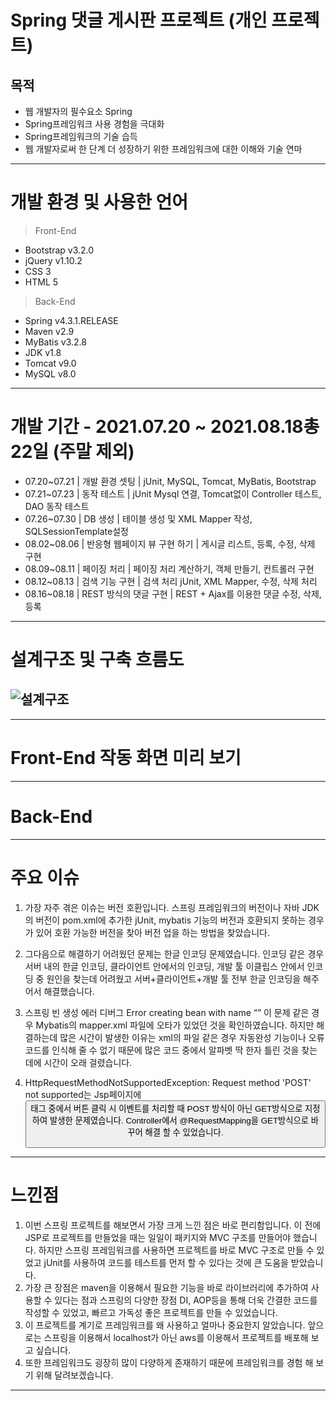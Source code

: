 # Spring  댓글 게시판 프로젝트 (개인 프로젝트)
## 목적 ##
+ 웹 개발자의 필수요소 Spring
+ Spring프레임워크 사용 경험을 극대화
+ Spring프레임워크의 기술 습득
+ 웹 개발자로써 한 단계 더 성장하기 위한 프레임워크에 대한 이해와 기술 연마
------------
# 개발 환경 및 사용한 언어
> Front-End
+ Bootstrap v3.2.0
+ jQuery v1.10.2
+ CSS 3
+ HTML 5
> Back-End
+ Spring v4.3.1.RELEASE
+ Maven v2.9
+ MyBatis v3.2.8
+ JDK v1.8
+ Tomcat v9.0
+ MySQL v8.0
------------
# 개발 기간 - 2021.07.20 ~ 2021.08.18총 22일 (주말 제외)
- 07.20~07.21 | 개발 환경 셋팅 | jUnit, MySQL, Tomcat, MyBatis, Bootstrap
- 07.21~07.23 | 동작 테스트 | jUnit Mysql 연결, Tomcat없이 Controller 테스트, DAO 동작 테스트
- 07.26~07.30 | DB 생성 | 테이블 생성 및 XML Mapper 작성, SQLSessionTemplate설정
- 08.02~08.06 | 반응형 웹페이지 뷰 구현 하기 | 게시글 리스트, 등록, 수정, 삭제 구현
- 08.09~08.11 | 페이징 처리 | 페이징 처리 계산하기, 객체 만들기, 컨트롤러 구현
- 08.12~08.13 | 검색 기능 구현 | 검색 처리 jUnit, XML Mapper, 수정, 삭제 처리
- 08.16~08.18 | REST 방식의 댓글 구현 | REST + Ajax를 이용한 댓글 수정, 삭제, 등록
------------
# 설계구조 및 구축 흐름도
![설계구조](https://user-images.githubusercontent.com/77142806/130358790-bbcfa44e-efca-48da-9409-8c82df453b0b.PNG)
------------
------------
# Front-End 작동 화면 미리 보기
------------
# Back-End
------------
# 주요 이슈
1. 가장 자주 겪은 이슈는 버전 호환입니다. 스프링 프레임워크의 버전이나 자바 JDK의 버전이
pom.xml에 추가한 jUnit, mybatis 기능의 버전과 호환되지 못하는 경우 가 있어 
호환 가능한 버전을 찾아 버전 업을 하는 방법을 찾았습니다.

2. 그다음으로 해결하기 어려웠던 문제는 한글 인코딩 문제였습니다. 
인코딩 같은 경우 서버 내의 한글 인코딩, 클라이언트 안에서의 인코딩, 개발 툴 이클립스 안에서 
인코딩 중 원인을 찾는데 어려웠고 서버+클라이언트+개발 툴 전부 한글 인코딩을 해주어서 해결했습니다.

3. 스프링 빈 생성 에러 디버그 Error creating bean with name “” 이 문제 같은 경우 
Mybatis의 mapper.xml 파일에 오타가 있었던 것을 확인하였습니다. 
하지만 해결하는데 많은 시간이 발생한 이유는 xml의 파일 같은 경우
자동완성 기능이나 오류코드를 인식해 줄 수 없기 때문에 
많은 코드 중에서 알파벳 딱 한자 틀린 것을 찾는 데에 시간이 오래 걸렸습니다.

4. HttpRequestMethodNotSupportedException: Request method 'POST' not supported는
Jsp페이지에 <button> 태그 중에서 버튼 클릭 시 이벤트를 처리할 때 POST 방식이 아닌 
GET방식으로 지정하여 발생한 문제였습니다. 
Controller에서 @RequestMapping을 GET방식으로 바꾸어 해결 할 수 있었습니다.

------------
# 느낀점
1. 이번 스프링 프로젝트를 해보면서 가장 크게 느낀 점은 바로 편리함입니다.
이 전에 JSP로 프로젝트를 만들었을 때는 일일이 패키지와 MVC 구조를 만들어야 했습니다. 하지만 스프링 프레임워크를 사용하면 프로젝트를 바로 MVC 구조로 만들 수 있었고 jUnit를 사용하여 코드를 테스트를 먼저 할 수 있다는 것에 큰 도움을 받았습니다.
2. 가장 큰 장점은 maven을 이용해서 필요한 기능을 바로 라이브러리에 추가하여 사용할 수 있다는 점과 스프링의 다양한 장점 DI, AOP등을 통해 더욱 간결한 코드를 작성할 수 있었고, 빠르고 가독성 좋은 프로젝트를 만들 수 있었습니다. 
3. 이 프로젝트를 계기로 프레임워크를 왜 사용하고 얼마나 중요한지 알았습니다. 앞으로는 스프링을 이용해서 localhost가 아닌 aws를 이용해서 프로젝트를 배포해 보고 싶습니다.
4. 또한 프레임워크도 굉장히 많이 다양하게 존재하기 때문에 프레임워크를 경험 해 보기 위해 달려보겠습니다. 
------------

 
